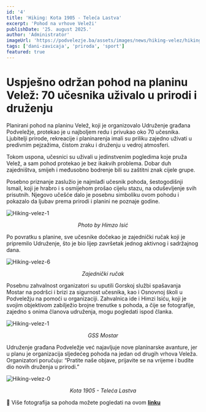 ```yaml
---
id: '4'
title: 'Hiking: Kota 1905 - Teleća Lastva'
excerpt: 'Pohod na vrhove Veleži'
publishDate: '25. august 2025.'
author: 'Administrator'
imageUrl: 'https://podvelezje.ba/assets/images/news/hiking-velez/hiking-zajednicka.png'
tags: ['dani-zavicaja', 'priroda', 'sport']
featured: true
---
```


# Uspješno održan pohod na planinu Velež: 70 učesnika uživalo u prirodi i druženju

Planirani pohod na planinu Velež, koji je organizovalo Udruženje građana Podveležje, protekao je u najboljem redu i privukao oko 70 učesnika. Ljubitelji prirode, rekreacije i planinarenja imali su priliku zajedno uživati u predivnim pejzažima, čistom zraku i druženju u vedroj atmosferi.

Tokom uspona, učesnici su uživali u jedinstvenim pogledima koje pruža Velež, a sam pohod protekao je bez ikakvih problema. Dobar duh zajedništva, smijeh i međusobno bodrenje bili su zaštitni znak cijele grupe. 

Posebno priznanje zaslužio je najmlađi učesnik pohoda, šestogodišnji Ismail, koji je hrabro i s osmijehom prošao cijelu stazu, na oduševljenje svih prisutnih. Njegovo učešće dalo je posebnu simboliku ovom pohodu i pokazalo da ljubav prema prirodi i planini ne poznaje godine.

![Hiking-velez-1](https://podvelezje.ba/assets/images/news/hiking-velez/hiking-kolaz-1.png)<center>*Photo by Himzo Isić*</center>

Po povratku s planine, sve učesnike dočekao je zajednički ručak koji je pripremilo Udruženje, što je bio lijep završetak jednog aktivnog i sadržajnog dana.

![Hiking-velez-6](https://podvelezje.ba/assets/images/news/hiking-velez/hiking-kolaz-6.png)<center>*Zajednički ručak*</center>

Posebnu zahvalnost organizatori su uputili Gorskoj službi spašavanja Mostar na podršci i brizi za sigurnost učesnika, kao i Osnovnoj školi u Podveležju na pomoći u organizaciji. Zahvalnica ide i Himzi Isiću, koji je svojim objektivom zabilježio brojne trenutke s pohoda, a čije se fotografije, zajedno s onima članova udruženja, mogu pogledati ispod članka.

![Hiking-velez-1](https://podvelezje.ba/assets/images/news/hiking-velez/hiking-kolaz-3.png)<center>*GSS Mostar*</center>

Udruženje građana Podveležje već najavljuje nove planinarske avanture, jer u planu je organizacija sljedećeg pohoda na jedan od drugih vrhova Veleža. Organizatori poručuju: “Pratite naše objave, prijavite se na vrijeme i budite dio novih druženja u prirodi.”

![Hiking-velez-0](https://podvelezje.ba/assets/images/news/hiking-velez/kota1905-telecalastva-zajednicka-map.png)<center>*Kota 1905 - Teleća Lastva*</center>

📸 Više fotografija sa pohoda možete pogledati na ovom **[linku](https://drive.google.com/drive/folders/14lPyB2BEZ4l6ieMqqqmfjPSBE6-pyyg9?usp=drive_link)**

